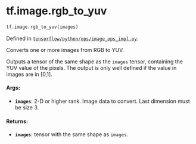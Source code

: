 <div itemscope itemtype="http://developers.google.com/ReferenceObject">
<meta itemprop="name" content="tf.image.rgb_to_yuv" />
</div>

# tf.image.rgb_to_yuv

``` python
tf.image.rgb_to_yuv(images)
```



Defined in [`tensorflow/python/ops/image_ops_impl.py`](https://www.tensorflow.org/code/tensorflow/python/ops/image_ops_impl.py).

Converts one or more images from RGB to YUV.

Outputs a tensor of the same shape as the `images` tensor, containing the YUV
value of the pixels.
The output is only well defined if the value in images are in [0,1].

#### Args:

* <b>`images`</b>: 2-D or higher rank. Image data to convert. Last dimension must be
  size 3.


#### Returns:

* <b>`images`</b>: tensor with the same shape as `images`.